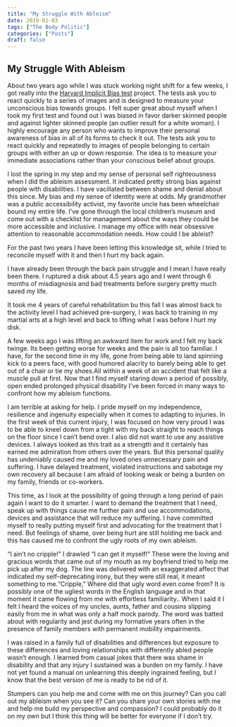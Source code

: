 ```yaml
---
title: "My Struggle With Ableism"
date: 2019-01-03
tags: ["The Body Politic"]
categories: ["Posts"]
draft: false
---
```

## My Struggle With Ableism

About two years ago while I was stuck working night shift for a few weeks, I got really into the [Harvard Implicit Bias test](https://implicit.harvard.edu/implicit/iatdetails.html) project. The tests ask you to react quickly to a series of images and is designed to measure your unconscious bias towards groups. I felt super great about myself when I took my first test and found out I was biased in favor darker skinned people and against lighter skinned people (an outlier result for a white woman). I highly encourage any person who wants to improve their personal awareness of bias in all of its forms to check it out. The tests ask you to react quickly and repeatedly to images of people belonging to certain groups with either an up or down response. The idea is to measure your immediate associations rather than your conscious belief about groups. 

I lost the spring in my step and my sense of personal self righteousness when I did the ableism assessment. It indicated pretty strong bias against people with disabilities. I have vacillated between shame and denial about this since. My bias and my sense of identity were at odds. My grandmother was a public accessibility activist, my favorite uncle has been wheelchair bound my entire life. I’ve gone through the local children’s museum and come out with a checklist for management about the ways they could be more accessible and inclusive. I manage my office with near obsessive attention to reasonable accommodation needs. How could I be ableist?

For the past two years I have been letting this knowledge sit, while I tried to reconcile myself with it and then I hurt my back again. 

I have already been through the back pain struggle and I mean I have really been there. I ruptured a disk about 4.5 years ago and I went through 6 months of misdiagnosis and bad treatments before surgery pretty much saved my life. 

It took me 4 years of careful rehabilitation bu this fall  I was almost back to the activity level I had achieved pre-surgery, I was back to training in my martial arts at a high level and back to lifting what I was before I hurt my disk. 

A few weeks ago I was lifting an awkward item for work and I felt my back twinge. Its been getting worse for weeks and the pain is all too familiar. I have, for the second time in my life, gone from being able to land spinning kick to a peers face, with good humored alacrity to barely being able to get out of a chair or tie my shoes.All within a week of an accident that felt like a muscle pull at first. Now that I find myself staring down a period of possibly, open ended prolonged physical disability I’ve been forced in many ways to confront how my ableism functions.

I am terrible at asking for help. I pride myself on my independence, resilience and ingenuity especially when it comes to adapting to injuries. In the first week of this current injury, I was focused on how very proud I was to be able to kneel down from a tight with my back straight to reach things on the floor since I can’t bend over. I also did not want to use any assistive devices.  I always looked as this trait as a strength and it certainly has earned me admiration from others over the years. But this personal quality has undeniably caused me and my loved ones unnecessary pain and suffering. I have delayed treatment, violated instructions and sabotage my own recovery all because I am afraid of looking weak or being a burden on my family, friends or co-workers.  

This time, as I look at the possibility of going through a long period of pain again I want to do it smarter. I want to demand the treatment that I need, speak up with things cause me further pain and use accommodations, devices and assistance that will reduce my suffering.  I have committed myself to really putting myself first and advocating for the treatment that I need. But feelings of shame, over being hurt are still holding me back and this has caused me to confront the ugly roots of my own ableism.

“I ain’t no cripple!” I drawled “I can get it myself!” These were the loving and gracious words that came out of my mouth as my boyfriend tried to help me pick up after my dog. The line was delivered with an exaggerated affect that indicated my self-deprecating irony, but they were still real, it meant something to me.“Cripple,” Where did that ugly word even come from?  It is possibly one of the ugliest words in the English language and in that moment it came flowing from me with effortless familiarity.. When I said it I felt I heard the voices of my uncles, aunts, father and cousins slipping easily from me in what was only a half mock parody. The word was batted about with regularity and jest during my formative years often in the presence of family members with permanent mobility impairments. 

I was raised in a family full of disabilities and differences but exposure to these differences and loving relationships with differently abled people wasn’t enough. I learned from casual jokes that there was shame in disability and that any injury I sustained was a burden on my family. I have not yet found a manual on unlearning this deeply ingrained feeling, but I know that the best version of me is ready to be rid of it. 

Stumpers can you help me and come with me on this journey? Can you call out my ableism when you see it? Can you share your own stories with me and help me build my perspective and compassion? I could probably do it on my own but I think this thing will be better for everyone if I don’t try. 


